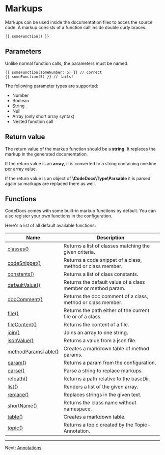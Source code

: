 # Markups

Markups can be used inside the documentation files to acces the source code.
A markup consists of a function call inside double curly braces. 

```
{{ someFunction() }}
```

## Parameters

Unlike normal function calls, the parameters must be named:

```
{{ someFunction(someNumber: 5) }} // correct
{{ someFunction(5) }} // fails!
```

The following parameter types are supported:

- Number
- Boolean
- String
- Null
- Array (only short array syntax)
- Nested function call

## Return value

The return value of the markup function should be a **string**.
It replaces the markup in the generated documentation.

If the return value is an **array**, it is converted to a string containing one line per array value.

If the return value is an object of **\CodeDocs\Type\Parsable** it is parsed again so markups are replaced there as well.

## Functions

CodeDocs comes with some built-in markup functions by default.
You can also register your own functions in the configuration.

Here's a list of all default available functions:

| Name | Description
| ---- | -----------
| [classes()](functions/classes.md) | Returns a list of classes matching the given criteria.
| [codeSnippet()](functions/codeSnippet.md) | Returns a code snippet of a class, method or class member.
| [constants()](functions/constants.md) | Returns a list of class constants.
| [defaultValue()](functions/defaultValue.md) | Returns the default value of a class member or method param.
| [docComment()](functions/docComment.md) | Returns the doc comment of a class, method or class member.
| [file()](functions/file.md) | Returns the path either of the current file or of a class.
| [fileContent()](functions/fileContent.md) | Returns the content of a file.
| [join()](functions/join.md) | Joins an array to one string.
| [jsonValue()](functions/jsonValue.md) | Returns a value from a json file.
| [methodParamsTable()](functions/methodParamsTable.md) | Creates a markdown table of method params.
| [param()](functions/param.md) | Returns a param from the configuration.
| [parse()](functions/parse.md) | Parse a string to replace markups.
| [relpath()](functions/relpath.md) | Returns a path relative to the baseDir.
| [list()](functions/list.md) | Renders a list of the given array.
| [replace()](functions/replace.md) | Replaces strings in the given text.
| [shortName()](functions/shortName.md) | Returns the class name without namespace.
| [table()](functions/table.md) | Creates a markdown table.
| [topic()](functions/topic.md) | Returns a topic created by the Topic-Annotation.


---

Next: [Annotations](annotations.md)
